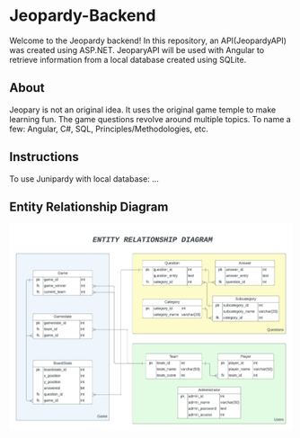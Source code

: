 # Jeopardy-Backend

Welcome to the Jeopardy backend! In this repository, an API(JeopardyAPI) was created using ASP.NET. JeoparyAPI will be used with Angular to retrieve information from a local database created using SQLite.

## About

Jeopary is not an original idea. It uses the original game temple to make learning fun. The game questions revolve around multiple topics. To name a few: Angular, C#, SQL, Principles/Methodologies, etc.

## Instructions

To use Junipardy with local database:
...

## Entity Relationship Diagram

![Entity Relationship Diagram](https://github.com/jxm8022/Jeopardy-Backend/blob/main/Jeopardy_ERD.jpeg?raw=true)
